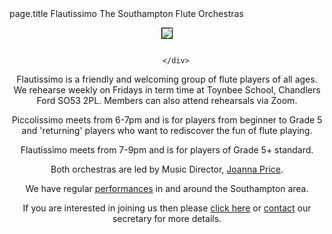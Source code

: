 <html>

<head>
     page.title Flautissimo The Southampton Flute Orchestras 
     <link rel="stylesheet" type="text/css" href="/_layouts/style.css">
</head>

<div align="center">
    <img src="https://lynneflute.github.io/Flautissimo/imgs/romsey2022.jpg" style = "margin: 1em; border: 1px solid black; padding: 0" > 

        </div>
 <p></p>
<p>Flautissimo is a friendly and welcoming group of flute players of all ages. We rehearse weekly on Fridays in term time at Toynbee School, Chandlers Ford SO53 2PL. Members can also attend rehearsals via Zoom.</p>

<p>Piccolissimo meets from 6-7pm and is for players from beginner to Grade 5 and 'returning' players who want to rediscover the fun of flute playing.  </p>

<p>Flautissimo meets from 7-9pm and is for players of Grade 5+ standard.</p>

<p>Both orchestras are led by Music Director, <a href = "musicdirector"> Joanna Price</a>.</p>

<p>We have regular <a href= "https://lynneflute.github.io/Flautissimo/performances"> performances</a> in and around the Southampton area.</p>

<p>If you are interested in joining us then please <a href="https://lynneflute.github.io/Flautissimo/about"> click here</a> or <a href="mailto:secretary@flautissimo.com">contact</a> our secretary for more details.</p>

</html>